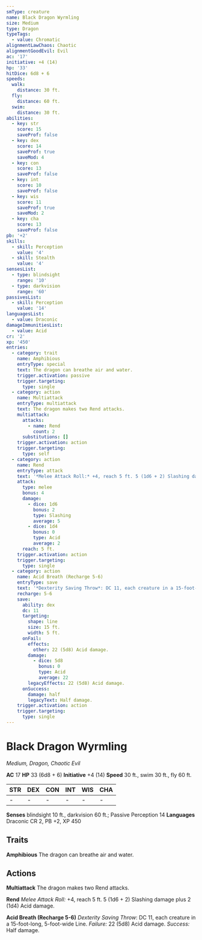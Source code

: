 ```yaml
---
smType: creature
name: Black Dragon Wyrmling
size: Medium
type: Dragon
typeTags:
  - value: Chromatic
alignmentLawChaos: Chaotic
alignmentGoodEvil: Evil
ac: '17'
initiative: +4 (14)
hp: '33'
hitDice: 6d8 + 6
speeds:
  walk:
    distance: 30 ft.
  fly:
    distance: 60 ft.
  swim:
    distance: 30 ft.
abilities:
  - key: str
    score: 15
    saveProf: false
  - key: dex
    score: 14
    saveProf: true
    saveMod: 4
  - key: con
    score: 13
    saveProf: false
  - key: int
    score: 10
    saveProf: false
  - key: wis
    score: 11
    saveProf: true
    saveMod: 2
  - key: cha
    score: 13
    saveProf: false
pb: '+2'
skills:
  - skill: Perception
    value: '4'
  - skill: Stealth
    value: '4'
sensesList:
  - type: blindsight
    range: '10'
  - type: darkvision
    range: '60'
passivesList:
  - skill: Perception
    value: '14'
languagesList:
  - value: Draconic
damageImmunitiesList:
  - value: Acid
cr: '2'
xp: '450'
entries:
  - category: trait
    name: Amphibious
    entryType: special
    text: The dragon can breathe air and water.
    trigger.activation: passive
    trigger.targeting:
      type: single
  - category: action
    name: Multiattack
    entryType: multiattack
    text: The dragon makes two Rend attacks.
    multiattack:
      attacks:
        - name: Rend
          count: 2
      substitutions: []
    trigger.activation: action
    trigger.targeting:
      type: self
  - category: action
    name: Rend
    entryType: attack
    text: '*Melee Attack Roll:* +4, reach 5 ft. 5 (1d6 + 2) Slashing damage plus 2 (1d4) Acid damage.'
    attack:
      type: melee
      bonus: 4
      damage:
        - dice: 1d6
          bonus: 2
          type: Slashing
          average: 5
        - dice: 1d4
          bonus: 0
          type: Acid
          average: 2
      reach: 5 ft.
    trigger.activation: action
    trigger.targeting:
      type: single
  - category: action
    name: Acid Breath (Recharge 5-6)
    entryType: save
    text: '*Dexterity Saving Throw*: DC 11, each creature in a 15-foot-long, 5-foot-wide Line. *Failure:*  22 (5d8) Acid damage. *Success:*  Half damage.'
    recharge: 5-6
    save:
      ability: dex
      dc: 11
      targeting:
        shape: line
        size: 15 ft.
        width: 5 ft.
      onFail:
        effects:
          other: 22 (5d8) Acid damage.
        damage:
          - dice: 5d8
            bonus: 0
            type: Acid
            average: 22
        legacyEffects: 22 (5d8) Acid damage.
      onSuccess:
        damage: half
        legacyText: Half damage.
    trigger.activation: action
    trigger.targeting:
      type: single
---
```


# Black Dragon Wyrmling
*Medium, Dragon, Chaotic Evil*

**AC** 17
**HP** 33 (6d8 + 6)
**Initiative** +4 (14)
**Speed** 30 ft., swim 30 ft., fly 60 ft.

| STR | DEX | CON | INT | WIS | CHA |
| --- | --- | --- | --- | --- | --- |
| - | - | - | - | - | - |

**Senses** blindsight 10 ft., darkvision 60 ft.; Passive Perception 14
**Languages** Draconic
CR 2, PB +2, XP 450

## Traits

**Amphibious**
The dragon can breathe air and water.

## Actions

**Multiattack**
The dragon makes two Rend attacks.

**Rend**
*Melee Attack Roll:* +4, reach 5 ft. 5 (1d6 + 2) Slashing damage plus 2 (1d4) Acid damage.

**Acid Breath (Recharge 5-6)**
*Dexterity Saving Throw*: DC 11, each creature in a 15-foot-long, 5-foot-wide Line. *Failure:*  22 (5d8) Acid damage. *Success:*  Half damage.
